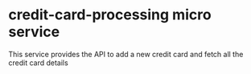 # credit-card-processing micro service

This service provides the API to add a new credit card and fetch all the credit card details 